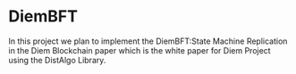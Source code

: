 # DiemBFT
In this project we plan to implement the DiemBFT:State Machine Replication in the Diem Blockchain paper which is the white paper for Diem Project using the DistAlgo Library.
